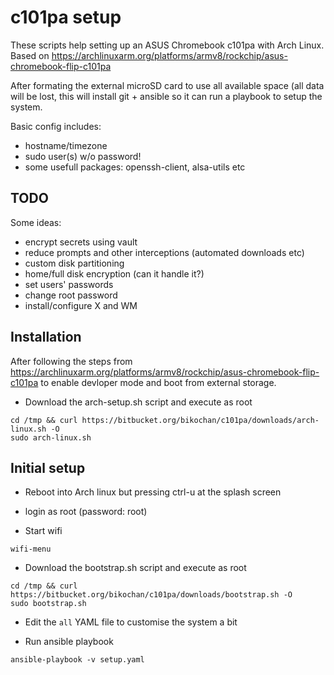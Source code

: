 # c101pa setup

These scripts help setting up an ASUS Chromebook c101pa with Arch Linux.
Based on https://archlinuxarm.org/platforms/armv8/rockchip/asus-chromebook-flip-c101pa

After formating the external microSD card to use all available space (all data will be lost,
this will install git + ansible so it can run a playbook to setup the system.

Basic config includes:

- hostname/timezone
- sudo user(s) w/o password!
- some usefull packages: openssh-client, alsa-utils etc

## TODO

Some ideas:

- encrypt secrets using vault
- reduce prompts and other interceptions (automated downloads etc)
- custom disk partitioning
- home/full disk encryption (can it handle it?)
- set users' passwords
- change root password
- install/configure X and WM


## Installation

After following the steps from https://archlinuxarm.org/platforms/armv8/rockchip/asus-chromebook-flip-c101pa
to enable devloper mode and boot from external storage.

- Download the arch-setup.sh script and execute as root
```
cd /tmp && curl https://bitbucket.org/bikochan/c101pa/downloads/arch-linux.sh -O
sudo arch-linux.sh
```


## Initial setup

- Reboot into Arch linux but pressing ctrl-u at the splash screen

- login as root (password: root)

- Start wifi
```
wifi-menu
```

- Download the bootstrap.sh script and execute as root
```
cd /tmp && curl https://bitbucket.org/bikochan/c101pa/downloads/bootstrap.sh -O
sudo bootstrap.sh
```

- Edit the `all` YAML file to customise the system a bit

- Run ansible playbook
```
ansible-playbook -v setup.yaml
```

